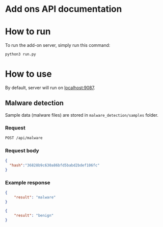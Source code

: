 Add ons API documentation
============================

# How to run
To run the add-on server, simply run this command:
```bash
python3 run.py
```

# How to use
By default, server will run on [localhost:9087](localhost:9087).
## Malware detection
Sample data (malware files) are stored in `malware_detection/samples` folder.
### Request
```bash
POST /api/malware
```

### Request body
```json
{
  "hash":"36828b9c630a86bfd5babd2bdef106fc"
}
```

### Example response
```json
{
    "result": "malware"
}
```
```json
{
    "result": "benign"
}
```
